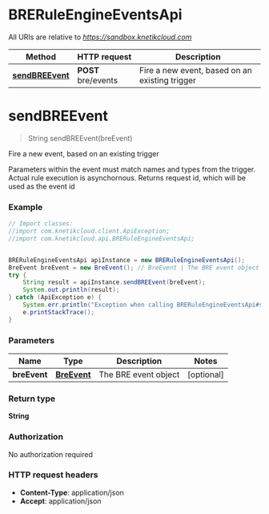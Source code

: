 # BRERuleEngineEventsApi

All URIs are relative to *https://sandbox.knetikcloud.com*

Method | HTTP request | Description
------------- | ------------- | -------------
[**sendBREEvent**](BRERuleEngineEventsApi.md#sendBREEvent) | **POST** bre/events | Fire a new event, based on an existing trigger


<a name="sendBREEvent"></a>
# **sendBREEvent**
> String sendBREEvent(breEvent)

Fire a new event, based on an existing trigger

Parameters within the event must match names and types from the trigger. Actual rule execution is asynchornous.  Returns request id, which will be used as the event id

### Example
```java
// Import classes:
//import com.knetikcloud.client.ApiException;
//import com.knetikcloud.api.BRERuleEngineEventsApi;


BRERuleEngineEventsApi apiInstance = new BRERuleEngineEventsApi();
BreEvent breEvent = new BreEvent(); // BreEvent | The BRE event object
try {
    String result = apiInstance.sendBREEvent(breEvent);
    System.out.println(result);
} catch (ApiException e) {
    System.err.println("Exception when calling BRERuleEngineEventsApi#sendBREEvent");
    e.printStackTrace();
}
```

### Parameters

Name | Type | Description  | Notes
------------- | ------------- | ------------- | -------------
 **breEvent** | [**BreEvent**](BreEvent.md)| The BRE event object | [optional]

### Return type

**String**

### Authorization

No authorization required

### HTTP request headers

 - **Content-Type**: application/json
 - **Accept**: application/json

